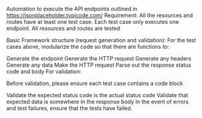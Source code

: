 Automation to execute the API endpoints outlined in https://jsonplaceholder.typicode.com/ 
Requirement:
All the resources and routes have at least one test case. 
Each test case only executes one endpoint.
All resources and routes are tested


Basic Framework structure (request generation and validation):
For the test cases above, modularize the code so that there are functions to:

Generate the endpoint
Generate the HTTP request
Generate any headers
Generate any data
Make the HTTP request
Parse out the response status code and body
For validation:

Before validation, please ensure each test case contains a code block

Validate the expected status code is the actual status code
Validate that expected data is somewhere in the response body
In the event of errors and test failures, ensure that the tests have failed. 

